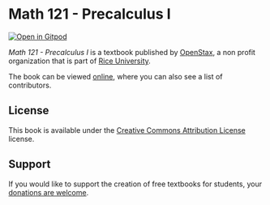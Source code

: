 # Math 121 - Precalculus I

[![Open in Gitpod](https://gitpod.io/button/open-in-gitpod.svg)](https://gitpod.io/from-referrer/)

_Math 121 - Precalculus I_ is a textbook published by [OpenStax](https://openstax.org/), a non profit organization that is part of [Rice University](https://www.rice.edu/).

The book can be viewed [online](https://github.com/cnx-user-books/cnxbook-math-121-precalculus-i/releases/latest), where you can also see a list of contributors.

## License
This book is available under the [Creative Commons Attribution License](./LICENSE) license.

## Support
If you would like to support the creation of free textbooks for students, your [donations are welcome](https://riceconnect.rice.edu/donation/support-openstax-banner).
